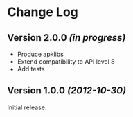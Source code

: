 Change Log
==========

Version 2.0.0 *(in progress)*
----------------------------

* Produce apklibs
* Extend compatibility to API level 8
* Add tests

Version 1.0.0 *(2012-10-30)*
----------------------------

Initial release.
